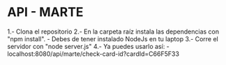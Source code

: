 # API - MARTE

1.- Clona el repositorio
2.- En la carpeta raíz instala las dependencias con "npm install".
	- Debes de tener instalado NodeJs en tu laptop
3.- Corre el servidor con "node server.js"
4.- Ya puedes usarlo así:
	- localhost:8080/api/marte/check-card-id?cardId=C66F5F33
